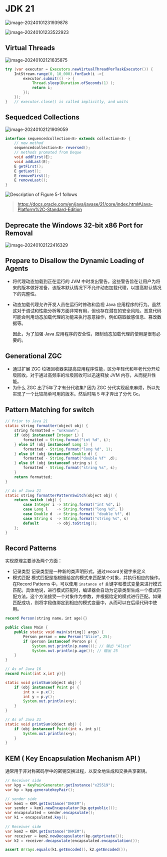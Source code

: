 # JDK 21



![image-20240101231939878](images/image-20240101231939878.png)



![image-20240101233522923](images/image-20240101233522923.png)





## Virtual Threads



![image-20240102121635875](images/image-20240102121635875.png)

```java
try (var executor = Executors.newVirtualThreadPerTaskExecutor()) {
    IntStream.range(0, 10_000).forEach(i ->{
        executor.submit(() -> {
            Thread.sleep(Duration.ofSeconds(1) );
            return i;
        });
    });
}	// executor.close() is called implicitly, and waits
```



## Sequedced Collections

![image-20240102121909059](images/image-20240102121909059.png)

```java
interface sequencedcollection<E> extends collection<E> {
    // new method
    sequencedcollection<E> reversed();
    // methods promoted from Deque
    void addFirst(E);
    void addLast(E);
    E getFirst();
    E getLast();
    E removeFirst();
    E removeLast();
}
```

![Description of Figure 5-1 follows](images/sequencedcollectiondiagram20220216.jpg)

> https://docs.oracle.com/en/java/javase/21/core/index.html#Java-Platform%2C-Standard-Edition









## Deprecate the Windows 32-bit x86 Port for Removal



![image-20240102122416329](images/image-20240102122416329.png)





## Prepare to Disallow the Dynamic Loading of Agents
- 将代理动态加载到正在运行的 JVM 中时发出警告。这些警告旨在让用户为将来的版本做好准备，该版本默认情况下不允许动态加载代理，以提高默认情况下的完整性。

- 动态加载代理允许开发人员在运行时修改和监视 Java 应用程序的行为。虽然这对于调试和性能分析等方面非常有用，但也存在潜在的安全风险。恶意代码可能会利用动态加载代理的功能来执行恶意操作，例如窃取敏感信息、篡改数据等。

  因此，为了加强 Java 应用程序的安全性，限制动态加载代理的使用是很有必要的。





## Generational ZGC
- 通过扩展 ZGC 垃圾回收器来提高应用程序性能，区分年轻代和年老代分开垃圾回收。对于通过高频率的垃圾回收可以迅速释放 JVM 内存，从而提升性能。
- 为什么 ZGC 出了5年了才有分代收集?
  因为 ZGC 分代实现起来麻烦，所以先实现了一个比较简单可用的版本。然后时隔 5 年才弄出了分代 Gc。





## Pattern Matching for switch

```java
// Prior to Java 21
static string formatter(object obj) {
    string formatted = "unknown";
    if (obj instanceof Integer i) {
        formatted = String.format("int %d", i);
    } else if (obj instanceof Long 1) {
    	formatted - String.format("long %d", 1);
    } else if (obj instanceof Double d) {
    	formatted - String.format("double %f" ,d);
    } else if (obj instanceof string s) {
    	formatted - String.format("string %s", s);
    }
    return formatted;
}
```

```java
// As of Java 21
static string formatterPatternSwitch(object obj) {
    return switch (obj) {
    	case Integer i -> String.format("int %d"，i)
        case Long l    -> String.format("long %d", l)
        case Double d  -> String.format( "double %f", d)
        case String s  -> String.format("string %s", s)
        default        -> obj.toString();
    };
}
```





## Record Patterns

实现原理主要涉及两个方面：

- 记录类型
  记录类型是一种新的类声明形式，通过record关键字来定义
- 模式匹配
  模式匹配是指根据给定的模式来匹配某个对象，并执行相应的操作。在Record Patterns 中，可以使用 `instance of` 关键字和模式变量来进行模式匹配。具体地说，进行模式匹配时，编译器会自动为记录类型生成一个模式匹配方法。这个方法接受一个对象作为参数，并根据给定的模式进行匹配。如果匹配成功，则将字段值绑定到相应的模式变量中，从而可以在后续代码中使用。

```java
record Person(string name，int age){}

public class Main {
    public static void main(string[] args) {
        Person person = new Person("Alice"，25);
        if (person instanceof Person p) {
        	System.out.println(p.name()); // 输出 "Alice"
            System.out.println(p.age()); // 输出 25
    }
}
```

```java
// As of Java 16
record Point(int x,int y){}

static void printSum(object obj) {
    if (obj instanceof Point p) {
        int x = p.x();
        int y = p.y();
        System.out.println(x+y);
    }
}
```

```java
// As of Java 21
static void printSum(object obj) {
	if (obj instanceof Point(int x，int y){
        System.out.println(x+y);
    }
}
```



## KEM ( Key Encapsulation Mechanism APl )
通常用于非对称密码学中的密钥交换过程，以安全地生成和交换共享密钥。

```java
// Receiver side
var kpg = KeyPairGenerator.getInstance("x25519");
var kp = kpg.generatekeyPair();

// sender side
var kem1 = KEM.getInstance("DHKEM");
var sender = kem1.newEncapsulator(kp.getpublic());
var encapsulated = sender.encapsulate();
var k1 = encapsulated.key();
                          
// Receiver side
var kem2 = KEM.getInstance("DHKEM");
var receiver = kem2.newDecapsulator(kp.getprivate());
var k2 = receiver.decapsulate(encapsulated.encapsulation());

assert Arrays.equals(k1.getEncoded()，k2.getEncoded());
```








